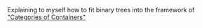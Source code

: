 Explaining to myself how to fit binary trees into the framework of ["Categories of Containers"](https://www.cs.nott.ac.uk/~psztxa/publ/fossacs03.pdf)
